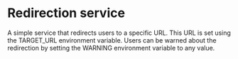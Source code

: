 # Redirection service
A simple service that redirects users to a specific URL. This URL is set using the TARGET_URL environment variable.
Users can be warned about the redirection by setting the WARNING environment variable to any value.

